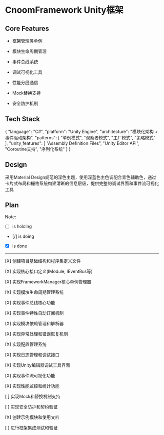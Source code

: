 # CnoomFramework Unity框架

## Core Features

- 框架管理类单例

- 模块生命周期管理

- 事件总线系统

- 调试可视化工具

- 性能分层通信

- Mock替换支持

- 安全防护机制

## Tech Stack

{
  "language": "C#",
  "platform": "Unity Engine",
  "architecture": "模块化架构 + 事件驱动架构",
  "patterns": [
    "单例模式",
    "观察者模式",
    "工厂模式",
    "策略模式"
  ],
  "unity_features": [
    "Assembly Definition Files",
    "Unity Editor API",
    "Coroutine支持",
    "序列化系统"
  ]
}

## Design

采用Material Design规范的深色主题，使用深蓝色主色调配合青色辅助色，通过卡片式布局和栅格系统构建清晰的信息层级，提供完整的调试界面和事件流可视化工具

## Plan

Note: 

- [ ] is holding
- [/] is doing
- [X] is done

---

[X] 创建项目基础结构和程序集定义文件

[X] 实现核心接口定义(IModule, IEventBus等)

[X] 实现FrameworkManager核心单例管理器

[X] 实现模块生命周期管理系统

[X] 实现事件总线核心功能

[X] 实现事件特性自动订阅机制

[X] 实现模块依赖管理和解析器

[X] 实现异常处理和错误恢复机制

[X] 实现配置管理系统

[X] 实现日志管理和调试接口

[X] 实现Unity编辑器调试工具界面

[X] 实现事件流可视化功能

[X] 实现性能监控和统计功能

[ ] 实现Mock和替换机制支持

[ ] 实现安全防护和契约验证

[X] 创建示例模块和使用文档

[ ] 进行框架集成测试和验证
